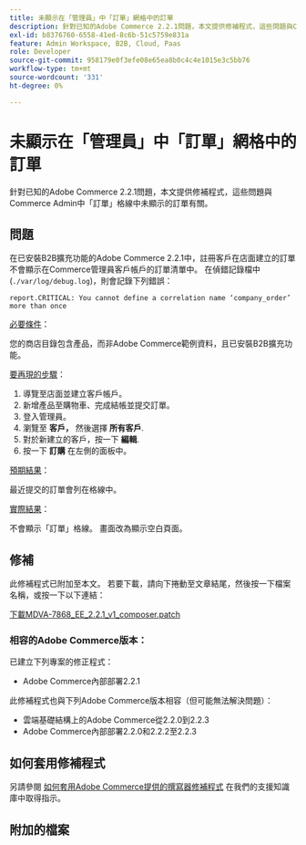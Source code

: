 ```yaml
---
title: 未顯示在「管理員」中「訂單」網格中的訂單
description: 針對已知的Adobe Commerce 2.2.1問題，本文提供修補程式，這些問題與Commerce Admin中「訂單」格線中未顯示的訂單有關。
exl-id: b8376760-6558-41ed-8c6b-51c5759e831a
feature: Admin Workspace, B2B, Cloud, Paas
role: Developer
source-git-commit: 958179e0f3efe08e65ea8b0c4c4e1015e3c5bb76
workflow-type: tm+mt
source-wordcount: '331'
ht-degree: 0%

---
```


# 未顯示在「管理員」中「訂單」網格中的訂單

針對已知的Adobe Commerce 2.2.1問題，本文提供修補程式，這些問題與Commerce Admin中「訂單」格線中未顯示的訂單有關。

## 問題

在已安裝B2B擴充功能的Adobe Commerce 2.2.1中，註冊客戶在店面建立的訂單不會顯示在Commerce管理員客戶帳戶的訂單清單中。 在偵錯記錄檔中(`./var/log/debug.log`)，則會記錄下列錯誤：

`report.CRITICAL: You cannot define a correlation name ‘company_order’ more than once`

<u>必要條件</u>：

您的商店目錄包含產品，而非Adobe Commerce範例資料，且已安裝B2B擴充功能。

<u>要再現的步驟</u>：

1. 導覽至店面並建立客戶帳戶。
1. 新增產品至購物車、完成結帳並提交訂單。
1. 登入管理員。
1. 瀏覽至 **客戶，** 然後選擇 **所有客戶**.
1. 對於新建立的客戶，按一下 **編輯**.
1. 按一下 **訂購** 在左側的面板中。

<u>預期結果</u>：

最近提交的訂單會列在格線中。

<u>實際結果</u>：

不會顯示「訂單」格線。 畫面改為顯示空白頁面。

## 修補

此修補程式已附加至本文。 若要下載，請向下捲動至文章結尾，然後按一下檔案名稱，或按一下以下連結：

[下載MDVA-7868\_EE\_2.2.1\_v1\_composer.patch](assets/MDVA-7868_EE_2.2.1_v1_composer.patch.zip)

### 相容的Adobe Commerce版本：

已建立下列專案的修正程式：

* Adobe Commerce內部部署2.2.1

此修補程式也與下列Adobe Commerce版本相容（但可能無法解決問題）：

* 雲端基礎結構上的Adobe Commerce從2.2.0到2.2.3
* Adobe Commerce內部部署2.2.0和2.2.2至2.2.3

## 如何套用修補程式

另請參閱 [如何套用Adobe Commerce提供的撰寫器修補程式](/help/how-to/general/how-to-apply-a-composer-patch-provided-by-magento.md) 在我們的支援知識庫中取得指示。

## 附加的檔案
